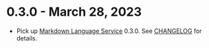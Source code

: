 # 0.3.0 - March 28, 2023
- Pick up [Markdown Language Service](https://github.com/microsoft/vscode-markdown-languageservice) 0.3.0. See [CHANGELOG](https://github.com/microsoft/vscode-markdown-languageservice/blob/main/CHANGELOG.md#030--march-16-2023) for details.
